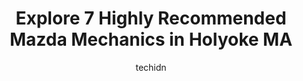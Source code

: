 ---
layout: ampstory
image: https://images.unsplash.com/photo-1523676060187-f55189a71f5e?ixlib=rb-4.0.3&ixid=MnwxMjA3fDB8MHxwaG90by1wYWdlfHx8fGVufDB8fHx8&auto=format&fit=crop&w=640&h=853&q=80
author: techidn
featured: false
description: Looking for reliable and skilled Mazda Mechanic in Holyoke MA, USA? Your search ends here with the 7 best Mazda Mechanic in town. With their expertise and commitment to delivering exceptiona
title: Explore 7 Highly Recommended Mazda Mechanics in Holyoke MA
cover:
   title: Explore 7 Highly Recommended Mazda Mechanics in Holyoke MA
   subtitle: Rickpate
   background: https://images.unsplash.com/photo-1523676060187-f55189a71f5e?ixlib=rb-4.0.3&ixid=MnwxMjA3fDB8MHxwaG90by1wYWdlfHx8fGVufDB8fHx8&auto=format&fit=crop&w=640&h=853&q=80

pages: 
 - layout: thirds
   top: <h1>#1 Veryls Automotive Services, Inc.</h1>
   bottom: "<p>Jeff, Justin and the Veryls Team do a great job every time they service our familys cars!  We have been clients with them for over 20 years and feel so fortunate</p>"
   background: https://www.knot35.com/toplist/wp-content/uploads/2023/06/best-mazda-mechanic-1-in-holyoke-ma-1685835588.jpeg
   backgroundblur: true
 - layout: thirds
   top: <h1>#2 Wheels and Deals Auto Sales and Service</h1>
   bottom: "<p>262 St James Blvd, Springfield, MA 01104, United States</p>"
   background: https://www.knot35.com/toplist/wp-content/uploads/2023/06/best-mazda-mechanic-2-in-holyoke-ma-1685835588.jpeg
   cta:
      link: https://www.knot35.com/toplist/explore-7-highly-recommended-mazda-mechanics-in-holyoke-ma/
      text: Explore 7 Highly Recommended Mazda Mechanics in Holyoke MA
 - layout: thirds
   top: <h1>#3 Balise Honda Service</h1>
   bottom: "<p>400 Riverdale St, West Springfield, MA 01089, United States</p>"
   background: https://www.knot35.com/toplist/wp-content/uploads/2023/06/best-mazda-mechanic-3-in-holyoke-ma-1685835589.jpeg
   cta:
      link: https://www.knot35.com/toplist/explore-7-highly-recommended-mazda-mechanics-in-holyoke-ma/
      text: Explore 7 Highly Recommended Mazda Mechanics in Holyoke MA
 - layout: thirds
   top: <h1>#4 Mengel-DaFonte Auto Body Inc</h1>
   bottom: "<p>130 Maple St, Holyoke, MA 01040, United States</p>"
   background: https://images.unsplash.com/photo-1599422314077-f4dfdaa4cd09?ixlib=rb-4.0.3&ixid=MnwxMjA3fDB8MHxwaG90by1wYWdlfHx8fGVufDB8fHx8&auto=format&fit=crop&w=640&h=853&q=80
   cta:
      link: https://www.knot35.com/toplist/explore-7-highly-recommended-mazda-mechanics-in-holyoke-ma/
      text: Explore 7 Highly Recommended Mazda Mechanics in Holyoke MA
 - layout: thirds
   top: <h1>#5 Holyoke Tire</h1>
   bottom: "<p>1274 Dwight St, Holyoke, MA 01040, United States</p>"
   background: https://images.unsplash.com/photo-1595364397663-fca4f075d796?ixlib=rb-4.0.3&ixid=MnwxMjA3fDB8MHxwaG90by1wYWdlfHx8fGVufDB8fHx8&auto=format&fit=crop&w=640&h=853&q=80
   cta:
      link: https://www.knot35.com/toplist/explore-7-highly-recommended-mazda-mechanics-in-holyoke-ma/
      text: Explore 7 Highly Recommended Mazda Mechanics in Holyoke MA
 - layout: thirds
   top: <h1>#6 Kens Auto Sales</h1>
   bottom: "<p>921 Main St, Holyoke, MA 01040, United States</p>"
   background: https://images.unsplash.com/photo-1553949345-eb786bb3f7ba?ixlib=rb-4.0.3&ixid=MnwxMjA3fDB8MHxwaG90by1wYWdlfHx8fGVufDB8fHx8&auto=format&fit=crop&w=640&h=853&q=80
   cta:
      link: https://www.knot35.com/toplist/explore-7-highly-recommended-mazda-mechanics-in-holyoke-ma/
      text: Explore 7 Highly Recommended Mazda Mechanics in Holyoke MA
 - layout: thirds
   top: <h1>#7 Broadway Auto Shop</h1>
   bottom: "<p>376 Broadway St, Chicopee, MA 01020, United States</p>"
   background: https://plus.unsplash.com/premium_photo-1664640458616-3c74f8cb4589?ixlib=rb-4.0.3&ixid=MnwxMjA3fDB8MHxwaG90by1wYWdlfHx8fGVufDB8fHx8&auto=format&fit=crop&w=640&h=853&q=80
   cta:
      link: https://www.knot35.com/toplist/explore-7-highly-recommended-mazda-mechanics-in-holyoke-ma/
      text: Explore 7 Highly Recommended Mazda Mechanics in Holyoke MA
 - layout: thirds
   middle: Continue reading...
   background: https://images.unsplash.com/photo-1564951434112-64d74cc2a2d7?ixlib=rb-4.0.3&ixid=MnwxMjA3fDB8MHxwaG90by1wYWdlfHx8fGVufDB8fHx8&auto=format&fit=crop&w=640&h=853&q=80
   cta:
      link: https://www.knot35.com/toplist/explore-7-highly-recommended-mazda-mechanics-in-holyoke-ma/
      text: Explore 7 Highly Recommended Mazda Mechanics in Holyoke MA
      
---